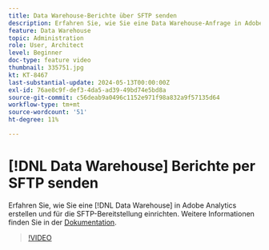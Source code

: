 ```yaml
---
title: Data Warehouse-Berichte über SFTP senden
description: Erfahren Sie, wie Sie eine Data Warehouse-Anfrage in Adobe Analytics erstellen und für die SFTP-Bereitstellung einrichten.
feature: Data Warehouse
topic: Administration
role: User, Architect
level: Beginner
doc-type: feature video
thumbnail: 335751.jpg
kt: KT-8467
last-substantial-update: 2024-05-13T00:00:00Z
exl-id: 76ae8c9f-def3-4da5-ad39-49bd74e5bd8a
source-git-commit: c56deab9a0496c1152e971f98a832a9f57135d64
workflow-type: tm+mt
source-wordcount: '51'
ht-degree: 11%

---
```


# [!DNL Data Warehouse] Berichte per SFTP senden

Erfahren Sie, wie Sie eine [!DNL Data Warehouse] in Adobe Analytics erstellen und für die SFTP-Bereitstellung einrichten. Weitere Informationen finden Sie in der [Dokumentation](https://experienceleague.adobe.com/de/docs/analytics/export/ftp-and-sftp/secure-file-transfer-protocol/ftp-sftp-dw).

>[!VIDEO](https://video.tv.adobe.com/v/335751/?quality=12&learn=on)
